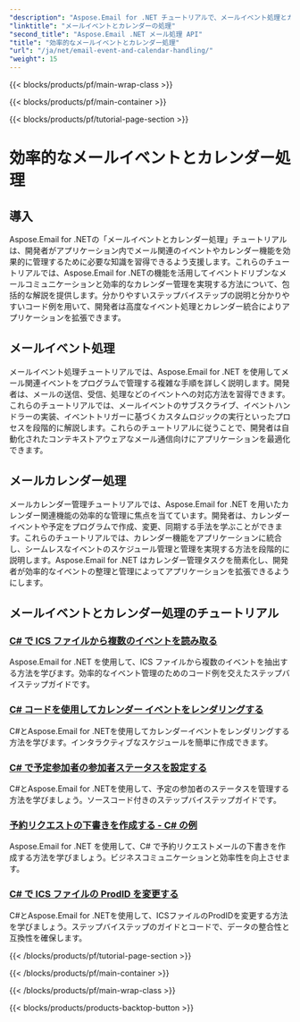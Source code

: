 ```yaml
---
"description": "Aspose.Email for .NET チュートリアルで、メールイベント処理とカレンダー管理を効率化しましょう。メールイベントの自動化とカレンダー機能のシームレスな統合方法を習得できます。"
"linktitle": "メールイベントとカレンダーの処理"
"second_title": "Aspose.Email .NET メール処理 API"
"title": "効率的なメールイベントとカレンダー処理"
"url": "/ja/net/email-event-and-calendar-handling/"
"weight": 15
---
```


{{< blocks/products/pf/main-wrap-class >}}

{{< blocks/products/pf/main-container >}}

{{< blocks/products/pf/tutorial-page-section >}}

# 効率的なメールイベントとカレンダー処理


## 導入

Aspose.Email for .NETの「メールイベントとカレンダー処理」チュートリアルは、開発者がアプリケーション内でメール関連のイベントやカレンダー機能を効果的に管理するために必要な知識を習得できるよう支援します。これらのチュートリアルでは、Aspose.Email for .NETの機能を活用してイベントドリブンなメールコミュニケーションと効率的なカレンダー管理を実現する方法について、包括的な解説を提供します。分かりやすいステップバイステップの説明と分かりやすいコード例を用いて、開発者は高度なイベント処理とカレンダー統合によりアプリケーションを拡張できます。

## メールイベント処理

メールイベント処理チュートリアルでは、Aspose.Email for .NET を使用してメール関連イベントをプログラムで管理する複雑な手順を詳しく説明します。開発者は、メールの送信、受信、処理などのイベントへの対応方法を習得できます。これらのチュートリアルでは、メールイベントのサブスクライブ、イベントハンドラーの実装、イベントトリガーに基づくカスタムロジックの実行といったプロセスを段階的に解説します。これらのチュートリアルに従うことで、開発者は自動化されたコンテキストアウェアなメール通信向けにアプリケーションを最適化できます。

## メールカレンダー処理

メールカレンダー管理チュートリアルでは、Aspose.Email for .NET を用いたカレンダー関連機能の効率的な管理に焦点を当てています。開発者は、カレンダーイベントや予定をプログラムで作成、変更、同期する手法を学ぶことができます。これらのチュートリアルでは、カレンダー機能をアプリケーションに統合し、シームレスなイベントのスケジュール管理と管理を実現する方法を段階的に説明します。Aspose.Email for .NET はカレンダー管理タスクを簡素化し、開発者が効率的なイベントの整理と管理によってアプリケーションを拡張できるようにします。

## メールイベントとカレンダー処理のチュートリアル

### [C# で ICS ファイルから複数のイベントを読み取る](./reading-multiple-events-from-ics-files-with-csharp/)
Aspose.Email for .NET を使用して、ICS ファイルから複数のイベントを抽出する方法を学びます。効率的なイベント管理のためのコード例を交えたステップバイステップガイドです。
### [C# コードを使用してカレンダー イベントをレンダリングする](./rendering-calendar-events-using-csharp-code/)
C#とAspose.Email for .NETを使用してカレンダーイベントをレンダリングする方法を学びます。インタラクティブなスケジュールを簡単に作成できます。
### [C# で予定参加者の参加者ステータスを設定する](./setting-participant-status-for-appointment-attendees-with-csharp/)
C#とAspose.Email for .NETを使用して、予定の参加者のステータスを管理する方法を学びましょう。ソースコード付きのステップバイステップガイドです。
### [予約リクエストの下書きを作成する - C# の例](./crafting-a-draft-appointment-request-csharp-example/)
Aspose.Email for .NET を使用して、C# で予約リクエストメールの下書きを作成する方法を学びましょう。ビジネスコミュニケーションと効率性を向上させます。
### [C# で ICS ファイルの ProdID を変更する](./altering-prodid-in-ics-files-with-csharp/)
C#とAspose.Email for .NETを使用して、ICSファイルのProdIDを変更する方法を学びましょう。ステップバイステップのガイドとコードで、データの整合性と互換性を確保します。 

{{< /blocks/products/pf/tutorial-page-section >}}

{{< /blocks/products/pf/main-container >}}

{{< /blocks/products/pf/main-wrap-class >}}

{{< blocks/products/products-backtop-button >}}